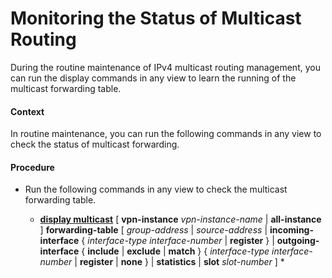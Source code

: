 Monitoring the Status of Multicast Routing
==========================================

During the routine maintenance of IPv4 multicast routing management, you can run the display commands in any view to learn the running of the multicast forwarding table.

#### Context

In routine maintenance, you can run the following commands in any view to check the status of multicast forwarding.


#### Procedure

* Run the following commands in any view to check the multicast forwarding table.
  
  
  + [**display multicast**](cmdqueryname=display+multicast) [ **vpn-instance** *vpn-instance-name* | **all-instance** ] **forwarding-table** [ *group-address* | *source-address* | **incoming-interface** { *interface-type* *interface-number* | **register** } | **outgoing-interface** { **include** | **exclude** | **match** } { *interface-type interface-number* | **register** | **none** } | **statistics** | **slot** *slot-number* ] \*